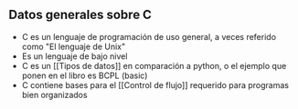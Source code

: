 ## Datos generales sobre C
- C es un lenguaje de programación de uso general, a veces referido como "El lenguaje de Unix"
- Es un lenguaje de bajo nivel 
- C es un [[Tipos de datos]] en comparación a python, o el ejemplo que ponen en el libro es BCPL (basic)
- C contiene bases para el [[Control de flujo]] requerido para programas bien organizados